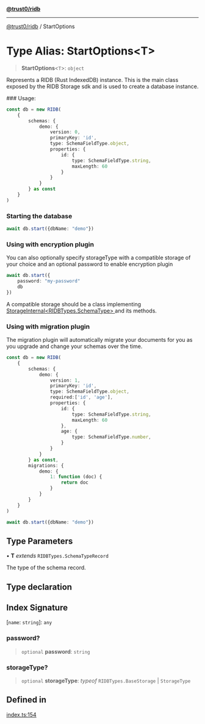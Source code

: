 [**@trust0/ridb**](../README.md)

***

[@trust0/ridb](../README.md) / StartOptions

# Type Alias: StartOptions\<T\>

> **StartOptions**\<`T`\>: `object`

Represents a RIDB (Rust IndexedDB) instance.
This is the main class exposed by the RIDB Storage sdk and is used to create a database instance.

### Usage:

```typescript
const db = new RIDB(
    {
        schemas: {
            demo: {
                version: 0,
                primaryKey: 'id',
                type: SchemaFieldType.object,
                properties: {
                    id: {
                        type: SchemaFieldType.string,
                        maxLength: 60
                    }
                }
            }
        } as const
    }
)
```

### Starting the database
```typescript    
await db.start({dbName: "demo"})
```

### Using with encryption plugin
You can also optionally specify storageType with a compatible storage of your choice and an optional password to enable encryption plugin
```typescript
await db.start({
    password: "my-password"
    db
})
```

A compatible storage should be a class implementing [StorageInternal<RIDBTypes.SchemaType> ](../_media/StorageInternal.md) and its methods.

### Using with migration plugin
The migration plugin will automatically migrate your documents for you as you upgrade and change your schemas over the time. 

```typescript
const db = new RIDB(
    {
        schemas: {
            demo: {
                version: 1,
                primaryKey: 'id',
                type: SchemaFieldType.object,
                required:['id', 'age'],
                properties: {
                    id: {
                        type: SchemaFieldType.string,
                        maxLength: 60
                    },
                    age: {
                        type: SchemaFieldType.number,
                    }
                }
            }
        } as const,
        migrations: {
            demo: {
                1: function (doc) {
                    return doc
                }
            }
        }
    }
)

await db.start({dbName: "demo"})
```

## Type Parameters

• **T** *extends* `RIDBTypes.SchemaTypeRecord`

The type of the schema record.

## Type declaration

## Index Signature

 \[`name`: `string`\]: `any`

### password?

> `optional` **password**: `string`

### storageType?

> `optional` **storageType**: *typeof* `RIDBTypes.BaseStorage` \| `StorageType`

## Defined in

[index.ts:154](https://github.com/trust0-project/RIDB/blob/f964a7022dbc979a3be83e938a1b4df0cf43ab4a/src/index.ts#L154)
